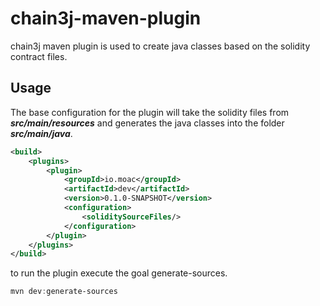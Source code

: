 # chain3j-maven-plugin
chain3j maven plugin is used to create java classes based on the solidity contract files.

## Usage
The base configuration for the plugin will take the solidity files from ***src/main/resources*** and generates the java classes into the folder ***src/main/java***.

```xml
<build>
    <plugins>
        <plugin>
            <groupId>io.moac</groupId>
            <artifactId>dev</artifactId>
            <version>0.1.0-SNAPSHOT</version>
            <configuration>
                <soliditySourceFiles/>
            </configuration>
        </plugin>
    </plugins>
</build>
```

to run the plugin execute the goal generate-sources.
```powershell
mvn dev:generate-sources
```


